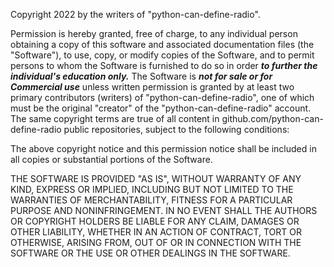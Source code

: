 Copyright 2022 by the writers of "python-can-define-radio".

Permission is hereby granted, free of charge, to any individual person obtaining a copy of this software and associated documentation files (the "Software"), to use, copy, or modify copies of the Software, and to permit persons to whom the Software is furnished to do so in order **_to further the individual's education only._** The Software is **_not for sale or for Commercial use_** unless written permission is granted by at least two primary contributors (writers) of "python-can-define-radio", one of which must be the original "creator" of the "python-can-define-radio" account. The same copyright terms are true of all content in github.com/python-can-define-radio public repositories, subject to the following conditions:

The above copyright notice and this permission notice shall be included in all copies or substantial portions of the Software.

THE SOFTWARE IS PROVIDED "AS IS", WITHOUT WARRANTY OF ANY KIND, EXPRESS OR
IMPLIED, INCLUDING BUT NOT LIMITED TO THE WARRANTIES OF MERCHANTABILITY,
FITNESS FOR A PARTICULAR PURPOSE AND NONINFRINGEMENT. IN NO EVENT SHALL THE
AUTHORS OR COPYRIGHT HOLDERS BE LIABLE FOR ANY CLAIM, DAMAGES OR OTHER
LIABILITY, WHETHER IN AN ACTION OF CONTRACT, TORT OR OTHERWISE, ARISING FROM,
OUT OF OR IN CONNECTION WITH THE SOFTWARE OR THE USE OR OTHER DEALINGS IN THE
SOFTWARE.
